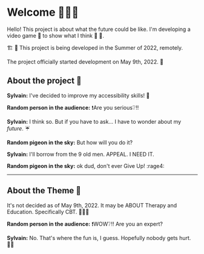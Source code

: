 # Welcome :palm_tree::hibiscus:🌷

Hello! This project is about what the future could be like. I'm developing a video game :construction: to show what I think 🤔 💬. 

:building_construction: :bricks:
This project is being developed in the Summer of 2022, remotely.

The project officially started development on May 9th, 2022. :seedling:


## __About the project__ :tada:	

**Sylvain:** I've decided to improve my accessibility skills! :manual_wheelchair:	

**Random person in the audience:** :heavy_exclamation_mark:Are you serious:grey_question::bangbang:	

**Sylvain:** I think so. But if you have to ask... I have to wonder about my *future*. :umbrella:	

**Random pigeon in the sky:** But how will you do it?

**Sylvain:** I'll borrow from the 9 old men. APPEAL. I NEED IT.

**Random pigeon in the sky:** ok dud, don't ever Give Up! :rage4:
<hr>

## __About the Theme__ 🎊

It's not decided as of May 9th, 2022. It may be ABOUT Therapy and Education. Specifically CBT. 🚧:construction_worker:🚧

**Random person in the audience:** :heavy_exclamation_mark:WOW:grey_question::bangbang:	Are you an expert?

**Sylvain:** No. That's where the fun is, I guess. Hopefully nobody gets hurt. 🤷‍♂️

